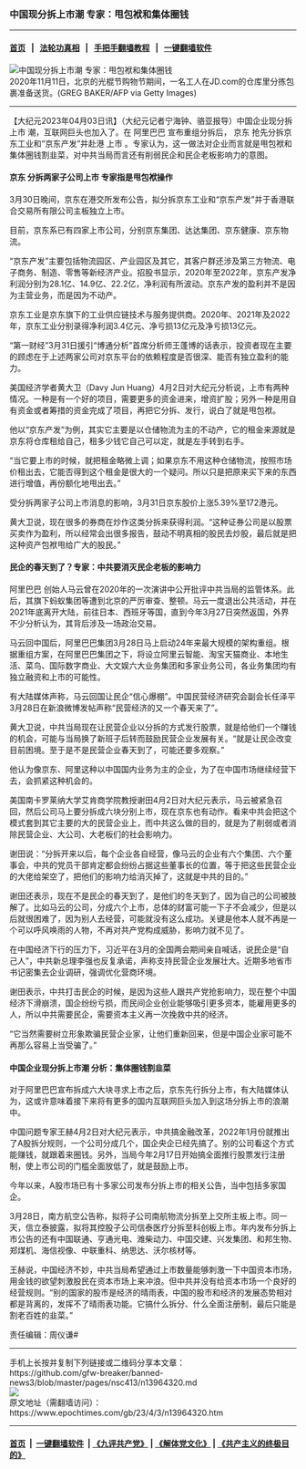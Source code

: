 ### 中国现分拆上市潮 专家：甩包袱和集体圈钱
------------------------

#### [首页](https://github.com/gfw-breaker/banned-news3/blob/master/README.md) &nbsp;&nbsp;|&nbsp;&nbsp; [法轮功真相](https://github.com/begood0513/basic/blob/master/README.md)  &nbsp;&nbsp;|&nbsp;&nbsp; [手把手翻墙教程](https://github.com/gfw-breaker/guides/wiki)  &nbsp;&nbsp;|&nbsp;&nbsp; [一键翻墙软件](https://github.com/gfw-breaker/nogfw/blob/master/README.md)  



<div><img alt="中国现分拆上市潮 专家：甩包袱和集体圈钱" class="attachment-djy_600_400 size-djy_600_400 wp-post-image" src="https://i.epochtimes.com/assets/uploads/2023/04/id13964355-GettyImages-1229571897-600x400.jpg"/>
<div class="caption">
 2020年11月11日，北京的光棍节购物节期间，一名工人在JD.com的仓库里分拣包裹准备送货。(GREG BAKER/AFP via Getty Images)
</div></div><hr/>


<div><p>
 【大纪元2023年04月03日讯】（大纪元记者宁海钟、骆亚报导）中国企业现分拆
 <ok href="https://www.epochtimes.com/gb/tag/%E4%B8%8A%E5%B8%82.html">
  上市
 </ok>
 潮，互联网巨头也加入了。在
 <ok href="https://www.epochtimes.com/gb/tag/%E9%98%BF%E9%87%8C%E5%B7%B4%E5%B7%B4.html">
  阿里巴巴
 </ok>
 宣布重组分拆后，
 <ok href="https://www.epochtimes.com/gb/tag/%E4%BA%AC%E4%B8%9C.html">
  京东
 </ok>
 抢先分拆京东工业和“京东产发”并赴港
 <ok href="https://www.epochtimes.com/gb/tag/%E4%B8%8A%E5%B8%82.html">
  上市
 </ok>
 。专家认为，这一做法对企业而言就是甩包袱和集体圈钱割韭菜，对中共当局而言还有削弱民企和民企老板影响力的意图。
</p>
<h4>
 <ok href="https://www.epochtimes.com/gb/tag/%E4%BA%AC%E4%B8%9C.html">
  京东
 </ok>
 分拆两家子公司上市 专家指是甩包袱操作
</h4>
<p>
 3月30日晚间，京东在港交所发布公告，拟分拆京东工业和“京东产发”并于香港联合交易所有限公司主板独立上市。
</p>
<p>
 目前，京东系已有四家上市公司，分别京东集团、达达集团、京东健康、京东物流。
</p>
<p>
 “京东产发”主要包括物流园区、产业园区及其它，其客户群还涉及第三方物流、电子商务、制造、零售等新经济产业。招股书显示，2020年至2022年，京东产发净利润分别为28.1亿、14.9亿、22.2亿，净利润有所波动。京东产发的盈利并不是因为主营业务，而是因为不动产。
</p>
<p>
 京东工业是京东旗下的工业供应链技术与服务提供商。2020年、2021年及2022年，京东工业分别录得净利润3.4亿元、净亏损13亿元及净亏损13亿元。
</p>
<p>
 “第一财经”3月31日援引“博通分析”首席分析师王蓬博的话表示，投资者现在主要的顾虑在于上述两家公司对京东平台的依赖程度是否很深、能否有独立盈利的能力。
</p>
<p>
 美国经济学者黄大卫（Davy Jun Huang）4月2日对大纪元分析说，上市有两种情况。一种是有一个好的项目，需要更多的资金进来，增资扩股；另外一种是用自有资金或者筹措的资金完成了项目，再把它分拆、发行，说白了就是甩包袱。
</p>
<p>
 他以“京东产发”为例，其实它主要是以仓储物流为主的不动产，它的租金来源就是京东将仓库租给自己，租多少钱它自己可以定，就是左手转到右手。
</p>
<p>
 “当它要上市的时候，就把租金略微上调；如果京东不用这种仓储物流，按照市场价租出去，它能否得到这个租金是很大的一个疑问。所以只是把原来买下来的东西进行增值，再份额化地甩出去。”
</p>
<p>
 受分拆两家子公司上市消息的影响，3月31日京东股价上涨5.39%至172港元。
</p>
<p>
 黄大卫说，现在很多的券商在炒作这类分拆来获得利润。“这种证券公司是以股票买卖作为盈利，所以经常会出很多报告，鼓动不明真相的股民去炒股，最后就是把这种资产包袱甩给广大的股民。”
</p>
<h4>
 民企的春天到了？专家：中共要消灭民企老板的影响力
</h4>
<p>
 <ok href="https://www.epochtimes.com/gb/tag/%E9%98%BF%E9%87%8C%E5%B7%B4%E5%B7%B4.html">
  阿里巴巴
 </ok>
 创始人马云曾在2020年的一次演讲中公开批评中共当局的监管体系。此后，其旗下蚂蚁集团等遭到北京的严厉审查、整顿。马云一度退出公共活动，并在2021年底离开大陆，前往日本、西班牙等国，直到今年3月27日突然返国，外界不少分析认为，其背后涉及一场政治交易。
</p>
<p>
 马云回中国后，阿里巴巴集团3月28日马上启动24年来最大规模的架构重组。根据重组方案，在阿里巴巴集团之下，将设立阿里云智能、淘宝天猫商业、本地生活、菜鸟、国际数字商业、大文娱六大业务集团和多家业务公司，各业务集团均有独立融资和上市的可能性。
</p>
<p>
 有大陆媒体声称，马云回国让民企“信心爆棚”。中国民营经济研究会副会长任泽平3月28日在新浪微博发帖声称“民营经济的又一个春天来了”。
</p>
<p>
 黄大卫说，中共当局现在让民营企业以分拆的方式发行股票，就是给他们一个赚钱的机会，可能与当局换了新班子后转而鼓励民营企业发展有关。“就是让民企改变目前困境。至于是不是民营企业春天到了，可能还要多观察。”
</p>
<p>
 他认为像京东、阿里这种以中国国内业务为主的企业，为了在中国市场继续经营下去，会抓紧这种机会的。
</p>
<p>
 美国南卡罗莱纳大学艾肯商学院教授谢田4月2日对大纪元表示，马云被紧急召回，然后公司马上要分拆成六块分别上市，现在京东也有动作。看来中共会把这个模式套到其它主要的大的民营企业上，而中共这么做的目的，就是为了削弱或者消除民营企业、大公司、大老板们的社会影响力。
</p>
<p>
 谢田说：“分拆开来以后，每个企业各自经营，像马云的企业有六个集团、六个董事会，中共的党员干部肯定都会纷纷占据这些董事长的位置，等于把这些民营企业的大佬给架空了，把他们的影响力给消灭掉了，这就是中共的目的。”
</p>
<p>
 谢田还表示，现在不是民企的春天到了，是他们的冬天到了，因为自己的公司被肢解了。比如马云的公司，分成六个上市，总体的财富可能一下子不会减少，但是以后就很困难了，因为别人去经营，可能就没有这么成功。关键是他本人就不再是一个可以呼风唤雨的人物，不再对共产党构成威胁，影响力就不见了。
</p>
<p>
 在中国经济下行的压力下，习近平在3月的全国两会期间亲自喊话，说民企是“自己人”，中共新总理李强也反复承诺，声称支持民营企业发展壮大。近期多地省市书记密集去企业调研，强调优化营商环境。
</p>
<p>
 谢田表示，中共打击民企的时候，是因为这些人跟共产党抢影响力，现在整个中国经济下滑崩溃，国企纷纷亏损，而民间企业创业能够吸引更多资本，能雇用更多的人，所以中共需要民企，需要资本主义再一次挽救中共的经济。
</p>
<p>
 “它当然需要树立形象欺骗民营企业家，让他们重新回来，但是中国企业家可能不再那么容易上当受骗了。”
</p>
<h4>
 中国企业现分拆上市潮 分析：集体圈钱割韭菜
</h4>
<p>
 对于阿里巴巴宣布拆成六大块寻求上市之后，京东先行拆分上市，有大陆媒体认为，这或许意味着接下来将有更多的国内互联网巨头加入到这场分拆上市的浪潮中。
</p>
<p>
 中国问题专家王赫4月2日对大纪元表示，中共搞金融改革，2022年1月份就推出了A股拆分规则，一个公司分成几个，国企央企已经先搞了。别的公司看这个方式能赚钱，就跟着来圈钱。另外，当局今年2月17日开始搞全面推行股票发行注册制，使上市公司的门槛全面放低了，就是鼓励上市。
</p>
<p>
 今年以来，A股市场已有十多家公司发布分拆上市的相关公告，当中包括多家国企。
</p>
<p>
 3月28日，南方航空公告称，拟将子公司南航物流分拆至上交所主板上市。同一天，信立泰披露，拟将其控股子公司信泰医疗分拆至科创板上市。年内发布分拆上市公告的还有中国联通、亨通光电、潍柴动力、中国交建、兴发集团、和邦生物、郑煤机、海信视像、中联重科、纳思达、沃尔核材等。
</p>
<p>
 王赫说，中国经济不妙，中共当局希望通过上市数量能够刺激一下中国资本市场，用金钱的欲望刺激股民在资本市场上来冲浪。但中共并没有给资本市场一个良好的经营规则。“别的国家的股市是经济的晴雨表，中国的股市和经济的发展态势相对都是背离的，发挥不了晴雨表功能。它搞什么拆分、什么全面注册制，最后只能是割老百姓的韭菜。”
</p>
<p>
 责任编辑：周仪谦#
</p>
</div>
<hr/>
手机上长按并复制下列链接或二维码分享本文章：<br/>
https://github.com/gfw-breaker/banned-news3/blob/master/pages/nsc413/n13964320.md <br/>
<a href='https://github.com/gfw-breaker/banned-news3/blob/master/pages/nsc413/n13964320.md'><img src='https://github.com/gfw-breaker/banned-news3/blob/master/pages/nsc413/n13964320.md.png'/></a> <br/>
原文地址（需翻墙访问）：https://www.epochtimes.com/gb/23/4/3/n13964320.htm


------------------------
#### [首页](https://github.com/gfw-breaker/banned-news3/blob/master/README.md) &nbsp;|&nbsp; [一键翻墙软件](https://github.com/gfw-breaker/nogfw/blob/master/README.md) &nbsp;| [《九评共产党》](https://github.com/gfw-breaker/9ping.md/blob/master/README.md#九评之一评共产党是什么) | [《解体党文化》](https://github.com/gfw-breaker/jtdwh.md/blob/master/README.md) | [《共产主义的终极目的》](https://github.com/gfw-breaker/gczydzjmd.md/blob/master/README.md)


<img src='http://gfw-breaker.win/banned-news3/pages/nsc413/n13964320.md' width='0px' height='0px'/>